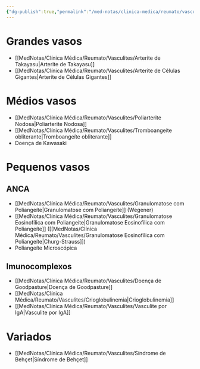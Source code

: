 ```yaml
---
{"dg-publish":true,"permalink":"/med-notas/clinica-medica/reumato/vasculites/vasculites/","tags":["review"]}
---
```


# Grandes vasos
- [[MedNotas/Clínica Médica/Reumato/Vasculites/Arterite de Takayasu\|Arterite de Takayasu]]
- [[MedNotas/Clínica Médica/Reumato/Vasculites/Arterite de Células Gigantes\|Arterite de Células Gigantes]]

# Médios vasos
- [[MedNotas/Clínica Médica/Reumato/Vasculites/Poliarterite Nodosa\|Poliarterite Nodosa]]
- [[MedNotas/Clínica Médica/Reumato/Vasculites/Tromboangeíte obliterante\|Tromboangeíte obliterante]]
- Doença de Kawasaki

# Pequenos vasos
## ANCA
- [[MedNotas/Clínica Médica/Reumato/Vasculites/Granulomatose com Poliangeíte\|Granulomatose com Poliangeíte]] (Wegener)
- [[MedNotas/Clínica Médica/Reumato/Vasculites/Granulomatose Eosinofílica com Poliangeíte\|Granulomatose Eosinofílica com Poliangeíte]] ([[MedNotas/Clínica Médica/Reumato/Vasculites/Granulomatose Eosinofílica com Poliangeíte\|Churg-Strauss]])
- Poliangeíte Microscópica

## Imunocomplexos
- [[MedNotas/Clínica Médica/Reumato/Vasculites/Doença de Goodpasture\|Doença de Goodpasture]]
- [[MedNotas/Clínica Médica/Reumato/Vasculites/Crioglobulinemia\|Crioglobulinemia]]
- [[MedNotas/Clínica Médica/Reumato/Vasculites/Vasculite por IgA\|Vasculite por IgA]]

# Variados
- [[MedNotas/Clínica Médica/Reumato/Vasculites/Síndrome de Behçet\|Síndrome de Behçet]]

